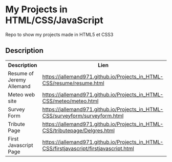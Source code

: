 <h1>My Projects in HTML/CSS/JavaScript</h1>
Repo to show my projects made in HTML5 et CSS3


<h2>Description</h2>

  <table align="center">
  <tr>
    <th>Description</th>
    <th>Lien</th>
  </tr>
  <tr>
    <td>Resume of Jeremy Allemand</td>
    <td><a href="https://jallemand971.github.io/Projects_in_HTML-CSS/resume/resume.html">https://jallemand971.github.io/Projects_in_HTML-CSS/resume/resume.html</a></td>
  </tr>
  <tr>
    <td>Meteo web site</td>
    <td><a href="https://jallemand971.github.io/Projects_in_HTML-CSS/meteo/meteo.html">https://jallemand971.github.io/Projects_in_HTML-CSS/meteo/meteo.html</a></td>    
  </tr>
  <tr>
    <td>Survey Form</td>
    <td><a href="https://jallemand971.github.io/Projects_in_HTML-CSS/surveyform/surveyform.html">https://jallemand971.github.io/Projects_in_HTML-CSS/surveyform/surveyform.html</a></td>    
  </tr>
  <tr>
    <td>Tribute Page</td>
    <td><a href="https://jallemand971.github.io/Projects_in_HTML-CSS/tributepage/Delgres.html">https://jallemand971.github.io/Projects_in_HTML-CSS/tributepage/Delgres.html</a></td>    
  </tr>
  <tr>
    <td>First Javascript Page</td>
    <td><a href="https://jallemand971.github.io/Projects_in_HTML-CSS/firstjavascript/firstjavascript.html">https://jallemand971.github.io/Projects_in_HTML-CSS/firstjavascript/firstjavascript.html</a></td>    
  </tr>

